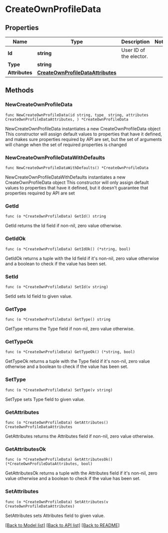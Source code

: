 # CreateOwnProfileData

## Properties

Name | Type | Description | Notes
------------ | ------------- | ------------- | -------------
**Id** | **string** | User ID of the elector. | 
**Type** | **string** |  | 
**Attributes** | [**CreateOwnProfileDataAttributes**](CreateOwnProfileDataAttributes.md) |  | 

## Methods

### NewCreateOwnProfileData

`func NewCreateOwnProfileData(id string, type_ string, attributes CreateOwnProfileDataAttributes, ) *CreateOwnProfileData`

NewCreateOwnProfileData instantiates a new CreateOwnProfileData object
This constructor will assign default values to properties that have it defined,
and makes sure properties required by API are set, but the set of arguments
will change when the set of required properties is changed

### NewCreateOwnProfileDataWithDefaults

`func NewCreateOwnProfileDataWithDefaults() *CreateOwnProfileData`

NewCreateOwnProfileDataWithDefaults instantiates a new CreateOwnProfileData object
This constructor will only assign default values to properties that have it defined,
but it doesn't guarantee that properties required by API are set

### GetId

`func (o *CreateOwnProfileData) GetId() string`

GetId returns the Id field if non-nil, zero value otherwise.

### GetIdOk

`func (o *CreateOwnProfileData) GetIdOk() (*string, bool)`

GetIdOk returns a tuple with the Id field if it's non-nil, zero value otherwise
and a boolean to check if the value has been set.

### SetId

`func (o *CreateOwnProfileData) SetId(v string)`

SetId sets Id field to given value.


### GetType

`func (o *CreateOwnProfileData) GetType() string`

GetType returns the Type field if non-nil, zero value otherwise.

### GetTypeOk

`func (o *CreateOwnProfileData) GetTypeOk() (*string, bool)`

GetTypeOk returns a tuple with the Type field if it's non-nil, zero value otherwise
and a boolean to check if the value has been set.

### SetType

`func (o *CreateOwnProfileData) SetType(v string)`

SetType sets Type field to given value.


### GetAttributes

`func (o *CreateOwnProfileData) GetAttributes() CreateOwnProfileDataAttributes`

GetAttributes returns the Attributes field if non-nil, zero value otherwise.

### GetAttributesOk

`func (o *CreateOwnProfileData) GetAttributesOk() (*CreateOwnProfileDataAttributes, bool)`

GetAttributesOk returns a tuple with the Attributes field if it's non-nil, zero value otherwise
and a boolean to check if the value has been set.

### SetAttributes

`func (o *CreateOwnProfileData) SetAttributes(v CreateOwnProfileDataAttributes)`

SetAttributes sets Attributes field to given value.



[[Back to Model list]](../README.md#documentation-for-models) [[Back to API list]](../README.md#documentation-for-api-endpoints) [[Back to README]](../README.md)



